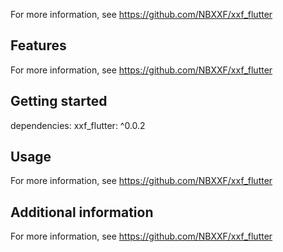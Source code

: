 <!--
This README describes the package. If you publish this package to pub.dev,
this README's contents appear on the landing page for your package.

For information about how to write a good package README, see the guide for
[writing package pages](https://dart.dev/tools/pub/writing-package-pages).

For general information about developing packages, see the Dart guide for
[creating packages](https://dart.dev/guides/libraries/create-packages)
and the Flutter guide for
[developing packages and plugins](https://flutter.dev/to/develop-packages).
-->

For more information, see https://github.com/NBXXF/xxf_flutter

## Features

For more information, see https://github.com/NBXXF/xxf_flutter

## Getting started
dependencies:
xxf_flutter: ^0.0.2

## Usage

For more information, see https://github.com/NBXXF/xxf_flutter


## Additional information

For more information, see https://github.com/NBXXF/xxf_flutter

